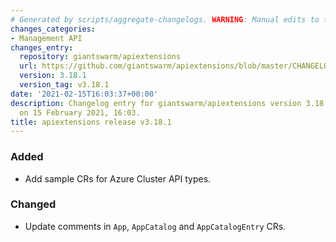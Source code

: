 ```yaml
---
# Generated by scripts/aggregate-changelogs. WARNING: Manual edits to this files will be overwritten.
changes_categories:
- Management API
changes_entry:
  repository: giantswarm/apiextensions
  url: https://github.com/giantswarm/apiextensions/blob/master/CHANGELOG.md#3181---2021-02-15
  version: 3.18.1
  version_tag: v3.18.1
date: '2021-02-15T16:03:37+00:00'
description: Changelog entry for giantswarm/apiextensions version 3.18.1, published
  on 15 February 2021, 16:03.
title: apiextensions release v3.18.1
---
```


### Added
- Add sample CRs for Azure Cluster API types.
### Changed
- Update comments in `App`, `AppCatalog` and `AppCatalogEntry` CRs.
